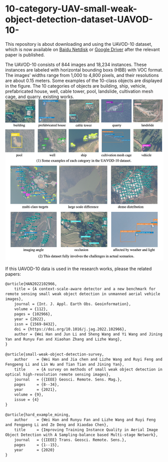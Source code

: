 # 10-category-UAV-small-weak-object-detection-dataset-UAVOD-10-
This repository is about downloading and using the UAVOD-10 dataset, which is now available on [Baidu Netdisk](https://pan.baidu.com/s/13ODLKqJbfzxzuUEC7OrKRQ?pwd=29f2) or [Google Driver](https://drive.google.com/file/d/1emLAe7002_syWNxsTO0MgVg4knokFVlQ/view?usp=sharing) after the relevant paper is published.


The UAVOD-10 consists of 844 images and 18,234 instances. These instances are labeled with horizontal bounding boxs (HBB) with VOC format. The images’ widths range from 1,000 to 4,800 pixels, and their resolutions are about 0.15 meters. Some examples of the 10-class objects are displayed in the figure. The 10 categories of objects are building, ship, vehicle, prefabricated house, well, cable tower, pool, landslide, cultivation mesh cage, and quarry.
existing works.
![UAVOD-10 example](./data_example.png)


If this UAVOD-10 data is used in the research works, please the related papers:

```
@article{HAN2022102966,
	title = {A context-scale-aware detector and a new benchmark for remote sensing small weak object detection in unmanned aerial vehicle images},
	journal = {Int. J. Appl. Earth Obs. Geoinformation},
	volume = {112},
	pages = {102966},
	year = {2022},
	issn = {1569-8432},
	doi = {https://doi.org/10.1016/j.jag.2022.102966},
	author = {Wei Han and Jun Li and Sheng Wang and Yi Wang and Jining Yan and Runyu Fan and Xiaohan Zhang and Lizhe Wang},
}

@article{small-weak-object-detection-survey,
	author    = {Wei Han and Jia chen and Lizhe Wang and Ruyi Feng and Fengpeng Li and Lin Wu and Tian Tian and Jining Yan},
	title     = {A survey on methods of small weak object detection in optical high-resolution remote sensing images},
	journal   = {{IEEE} Geosci. Remote. Sens. Mag.},
	pages     = {8--34},
	year      = {2021},
	volume = {9},
	issue = {4}
}

@article{hard_example_mining,
	author    = {Wei Han and Runyu Fan and Lizhe Wang and Ruyi Feng and Fengpeng Li and Ze Deng and Xiaodao Chen},
	title     = {Improving Training Instance Quality in Aerial Image Object Detection with A Sampling-balance based Multi-stage Network},
	journal   = {{IEEE} Trans. Geosci. Remote. Sens.},
	pages     = {1--15},
	year      = {2020}
}
```
